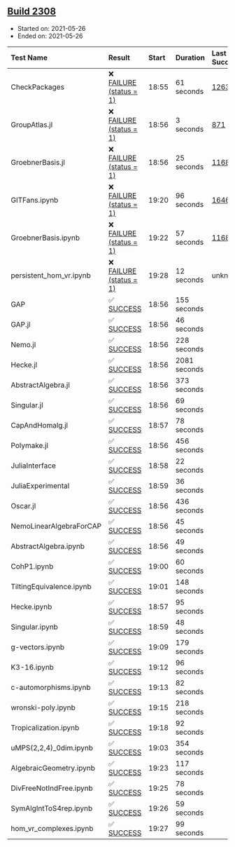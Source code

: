 ## [Build 2308](https://oscarci.mathematik.uni-kl.de/job/oscar-stable/2308/)

* Started on: 2021-05-26
* Ended on: 2021-05-26

| Test Name    | Result | Start | Duration | Last Success | First Failure |
|:-------------|:-------|:------|:---------|:-------------|:--------------|
| CheckPackages | ❌ [FAILURE (status = 1)](https://oscarci.mathematik.uni-kl.de/job/oscar-stable/2308/artifact/logs/build-2308/CheckPackages.log) | 18:55 | 61 seconds | [1263](https://oscarci.mathematik.uni-kl.de/job/oscar-stable/1263/) | [1264](https://oscarci.mathematik.uni-kl.de/job/oscar-stable/1264/) |
| GroupAtlas.jl | ❌ [FAILURE (status = 1)](https://oscarci.mathematik.uni-kl.de/job/oscar-stable/2308/artifact/logs/build-2308/GroupAtlas.jl.log) | 18:56 | 3 seconds | [871](https://oscarci.mathematik.uni-kl.de/job/oscar-stable/871/) | [872](https://oscarci.mathematik.uni-kl.de/job/oscar-stable/872/) |
| GroebnerBasis.jl | ❌ [FAILURE (status = 1)](https://oscarci.mathematik.uni-kl.de/job/oscar-stable/2308/artifact/logs/build-2308/GroebnerBasis.jl.log) | 18:56 | 25 seconds | [1168](https://oscarci.mathematik.uni-kl.de/job/oscar-stable/1168/) | [1169](https://oscarci.mathematik.uni-kl.de/job/oscar-stable/1169/) |
| GITFans.ipynb | ❌ [FAILURE (status = 1)](https://oscarci.mathematik.uni-kl.de/job/oscar-stable/2308/artifact/logs/build-2308/GITFans.ipynb.log) | 19:20 | 96 seconds | [1646](https://oscarci.mathematik.uni-kl.de/job/oscar-stable/1646/) | [1647](https://oscarci.mathematik.uni-kl.de/job/oscar-stable/1647/) |
| GroebnerBasis.ipynb | ❌ [FAILURE (status = 1)](https://oscarci.mathematik.uni-kl.de/job/oscar-stable/2308/artifact/logs/build-2308/GroebnerBasis.ipynb.log) | 19:22 | 57 seconds | [1168](https://oscarci.mathematik.uni-kl.de/job/oscar-stable/1168/) | [1169](https://oscarci.mathematik.uni-kl.de/job/oscar-stable/1169/) |
| persistent_hom_vr.ipynb | ❌ [FAILURE (status = 1)](https://oscarci.mathematik.uni-kl.de/job/oscar-stable/2308/artifact/logs/build-2308/persistent_hom_vr.ipynb.log) | 19:28 | 12 seconds | unknown | unknown |
| GAP | ✅ [SUCCESS](https://oscarci.mathematik.uni-kl.de/job/oscar-stable/2308/artifact/logs/build-2308/GAP.log) | 18:56 | 155 seconds |  |  |
| GAP.jl | ✅ [SUCCESS](https://oscarci.mathematik.uni-kl.de/job/oscar-stable/2308/artifact/logs/build-2308/GAP.jl.log) | 18:56 | 46 seconds |  |  |
| Nemo.jl | ✅ [SUCCESS](https://oscarci.mathematik.uni-kl.de/job/oscar-stable/2308/artifact/logs/build-2308/Nemo.jl.log) | 18:56 | 228 seconds |  |  |
| Hecke.jl | ✅ [SUCCESS](https://oscarci.mathematik.uni-kl.de/job/oscar-stable/2308/artifact/logs/build-2308/Hecke.jl.log) | 18:56 | 2081 seconds |  |  |
| AbstractAlgebra.jl | ✅ [SUCCESS](https://oscarci.mathematik.uni-kl.de/job/oscar-stable/2308/artifact/logs/build-2308/AbstractAlgebra.jl.log) | 18:56 | 373 seconds |  |  |
| Singular.jl | ✅ [SUCCESS](https://oscarci.mathematik.uni-kl.de/job/oscar-stable/2308/artifact/logs/build-2308/Singular.jl.log) | 18:56 | 69 seconds |  |  |
| CapAndHomalg.jl | ✅ [SUCCESS](https://oscarci.mathematik.uni-kl.de/job/oscar-stable/2308/artifact/logs/build-2308/CapAndHomalg.jl.log) | 18:57 | 78 seconds |  |  |
| Polymake.jl | ✅ [SUCCESS](https://oscarci.mathematik.uni-kl.de/job/oscar-stable/2308/artifact/logs/build-2308/Polymake.jl.log) | 18:56 | 456 seconds |  |  |
| JuliaInterface | ✅ [SUCCESS](https://oscarci.mathematik.uni-kl.de/job/oscar-stable/2308/artifact/logs/build-2308/JuliaInterface.log) | 18:58 | 22 seconds |  |  |
| JuliaExperimental | ✅ [SUCCESS](https://oscarci.mathematik.uni-kl.de/job/oscar-stable/2308/artifact/logs/build-2308/JuliaExperimental.log) | 18:59 | 36 seconds |  |  |
| Oscar.jl | ✅ [SUCCESS](https://oscarci.mathematik.uni-kl.de/job/oscar-stable/2308/artifact/logs/build-2308/Oscar.jl.log) | 18:56 | 436 seconds |  |  |
| NemoLinearAlgebraForCAP | ✅ [SUCCESS](https://oscarci.mathematik.uni-kl.de/job/oscar-stable/2308/artifact/logs/build-2308/NemoLinearAlgebraForCAP.log) | 18:56 | 45 seconds |  |  |
| AbstractAlgebra.ipynb | ✅ [SUCCESS](https://oscarci.mathematik.uni-kl.de/job/oscar-stable/2308/artifact/logs/build-2308/AbstractAlgebra.ipynb.log) | 18:56 | 49 seconds |  |  |
| CohP1.ipynb | ✅ [SUCCESS](https://oscarci.mathematik.uni-kl.de/job/oscar-stable/2308/artifact/logs/build-2308/CohP1.ipynb.log) | 19:00 | 60 seconds |  |  |
| TiltingEquivalence.ipynb | ✅ [SUCCESS](https://oscarci.mathematik.uni-kl.de/job/oscar-stable/2308/artifact/logs/build-2308/TiltingEquivalence.ipynb.log) | 19:01 | 148 seconds |  |  |
| Hecke.ipynb | ✅ [SUCCESS](https://oscarci.mathematik.uni-kl.de/job/oscar-stable/2308/artifact/logs/build-2308/Hecke.ipynb.log) | 18:57 | 95 seconds |  |  |
| Singular.ipynb | ✅ [SUCCESS](https://oscarci.mathematik.uni-kl.de/job/oscar-stable/2308/artifact/logs/build-2308/Singular.ipynb.log) | 18:59 | 48 seconds |  |  |
| g-vectors.ipynb | ✅ [SUCCESS](https://oscarci.mathematik.uni-kl.de/job/oscar-stable/2308/artifact/logs/build-2308/g-vectors.ipynb.log) | 19:09 | 179 seconds |  |  |
| K3-16.ipynb | ✅ [SUCCESS](https://oscarci.mathematik.uni-kl.de/job/oscar-stable/2308/artifact/logs/build-2308/K3-16.ipynb.log) | 19:12 | 96 seconds |  |  |
| c-automorphisms.ipynb | ✅ [SUCCESS](https://oscarci.mathematik.uni-kl.de/job/oscar-stable/2308/artifact/logs/build-2308/c-automorphisms.ipynb.log) | 19:13 | 82 seconds |  |  |
| wronski-poly.ipynb | ✅ [SUCCESS](https://oscarci.mathematik.uni-kl.de/job/oscar-stable/2308/artifact/logs/build-2308/wronski-poly.ipynb.log) | 19:15 | 218 seconds |  |  |
| Tropicalization.ipynb | ✅ [SUCCESS](https://oscarci.mathematik.uni-kl.de/job/oscar-stable/2308/artifact/logs/build-2308/Tropicalization.ipynb.log) | 19:18 | 92 seconds |  |  |
| uMPS(2,2,4)_0dim.ipynb | ✅ [SUCCESS](https://oscarci.mathematik.uni-kl.de/job/oscar-stable/2308/artifact/logs/build-2308/uMPS-2-2-4-_0dim.ipynb.log) | 19:03 | 354 seconds |  |  |
| AlgebraicGeometry.ipynb | ✅ [SUCCESS](https://oscarci.mathematik.uni-kl.de/job/oscar-stable/2308/artifact/logs/build-2308/AlgebraicGeometry.ipynb.log) | 19:23 | 117 seconds |  |  |
| DivFreeNotIndFree.ipynb | ✅ [SUCCESS](https://oscarci.mathematik.uni-kl.de/job/oscar-stable/2308/artifact/logs/build-2308/DivFreeNotIndFree.ipynb.log) | 19:25 | 78 seconds |  |  |
| SymAlgIntToS4rep.ipynb | ✅ [SUCCESS](https://oscarci.mathematik.uni-kl.de/job/oscar-stable/2308/artifact/logs/build-2308/SymAlgIntToS4rep.ipynb.log) | 19:26 | 59 seconds |  |  |
| hom_vr_complexes.ipynb | ✅ [SUCCESS](https://oscarci.mathematik.uni-kl.de/job/oscar-stable/2308/artifact/logs/build-2308/hom_vr_complexes.ipynb.log) | 19:27 | 99 seconds |  |  |
